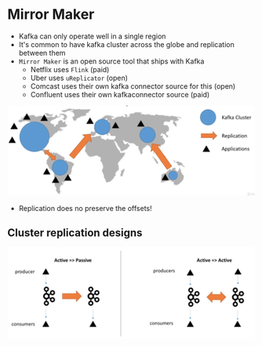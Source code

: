 # Mirror Maker

- Kafka can only operate well in a single region
- It's common to have kafka cluster across the globe and replication between them
- `Mirror Maker` is an open source tool that ships with Kafka
  - Netflix uses `Flink` (paid)
  - Uber uses `uReplicator` (open)
  - Comcast uses their own kafka connector source for this (open)
  - Confluent uses their own kafkaconnector source (paid)

![Mirror Maker](.images/mirror-maker.png)

- Replication does no preserve the offsets!

## Cluster replication designs

![Replication designs](.images/replication-designs.png)
